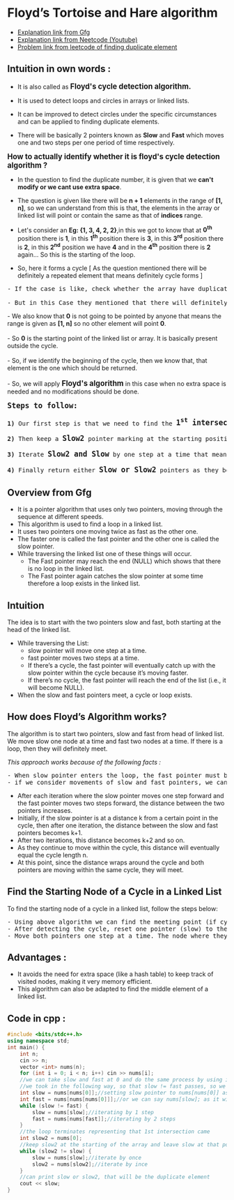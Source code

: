 # **Floyd’s Tortoise and Hare algorithm**
- [Explanation link from Gfg](https://www.geeksforgeeks.org/floyds-cycle-finding-algorithm/)
- [Explanation link from Neetcode (Youtube)](https://www.youtube.com/watch?v=wjYnzkAhcNk)
- [Problem link from leetcode of finding duplicate element](https://leetcode.com/problems/find-the-duplicate-number/)
## **Intuition in own words :**

- It is also called as <big><b>Floyd's cycle detection algorithm.</b></big>

- It is used to detect loops and circles in arrays or linked lists.

- It can be improved to detect circles under the specific circumstances and can be applied to finding duplicate elements.

- There will be basically 2 pointers known as <b>Slow</b> and <b>Fast</b> which moves one and two steps per one period of time respectively.

<big><b>How to actually identify whether it is floyd's cycle detection algorithm ?</b></big>

- In the question to find the duplicate number, it is given that we <b>can't modify or we cant use extra space</b>.

- The question is given like there will be <b>n + 1</b> elements in the range of <b>[1, n]</b>, so we can understand from this is that, the elements in the array or linked list will point or contain the same as that of <b>indices</b> range.

- Let's consider an <b>Eg: {1, 3, 4, 2, 2}</b>,in this we got to know that at <b>0<sup>th</sup></b> position there is <b>1</b>, in this <b>1<sup>th</sup></b> position there is <b>3</b>, in this <b>3<sup>rd</sup></b> position there is <b>2</b>, in this <b>2<sup>nd</sup></b> position we have <b>4</b> and in the <b>4<sup>th</sup></b> position there is <b>2</b> again...  So this is the starting of the loop.

- So, here it forms a cycle [ As the question mentioned there will be definitely a repeated element that means definitely cycle forms ]
<pre>- If the case is like, check whether the array have duplicate elements / not, We can maintain a visited array / map in order to check that already occured element is again occurred or not. That means whe ther cycle occurs or not].

- But in this Case they mentioned that there will definitely be one repeated element, so definitely be one repeated element, so the cycle will definitely form. We should know starting point of the cycle.</pre>- We also know that <b>0</b> is not going to be pointed by anyone that means the range is given as <b>[1, n]</b> so no other element will point <b>0</b>. <br><br>- So <b>0</b> is the starting point of the linked list or array. It is basically present outside the cycle.<br><br>- So, if we identify the beginning of the cycle, then we know that, that element is the one which should be returned.<br><br>- So, we will apply <big><b>Floyd's algorithm</b></big> in this case when no extra space is needed and no modifications should be done.<br><pre><big><b>Steps to follow: </b></big><br><br><b>1)</b> Our first step is that we need to find the <big><b>1<sup>st</sup> intersection</b></big> point i.e., <big><b>the point where the slow pointer and fast pointer meet at the very first time.</b></big><br><br><b>2)</b> Then keep a <big><b>Slow2</b></big> pointer marking at the starting position. Leave the previous <big><b>Slow</b></big> where it is previously and forget about fast pointer.<br><br><b>3)</b> Iterate <big><b>Slow2 and Slow</b></big> by one step at a time that means once. Do this until they both meet.<br><br><b>4)</b> Finally return either <big><b>Slow or Slow2</b></big> pointers as they both are pointing to the same element only.</pre>
## **Overview from Gfg**
- It is a pointer algorithm that uses only two pointers, moving through the sequence at different speeds. 
- This algorithm is used to find a loop in a linked list. 
- It uses two pointers one moving twice as fast as the other one.
- The faster one is called the fast pointer and the other one is called the slow pointer.
- While traversing the linked list one of these things will occur.
    - The Fast pointer may reach the end (NULL) which shows that there is no loop in the linked list.
    - The Fast pointer again catches the slow pointer at some time therefore a loop exists in the linked list.

## **Intuition**
The idea is to start with the two pointers slow and fast, both starting at the head of the linked list.
- While traversing the List:
    - slow pointer will move one step at a time.
    - fast pointer moves two steps at a time.
    - If there’s a cycle, the fast pointer will eventually catch up with the slow pointer within the cycle because it’s moving faster.
    - If there’s no cycle, the fast pointer will reach the end of the list (i.e., it will become NULL).
- When the slow and fast pointers meet, a cycle or loop exists.

## **How does Floyd’s Algorithm works?**
The algorithm is to start two pointers, slow and fast from head of linked list. We move slow one node at a time and fast two nodes at a time. If there is a loop, then they will definitely meet.

*This approach works because of the following facts :*
<pre>- When slow pointer enters the loop, the fast pointer must be inside the loop. 
- if we consider movements of slow and fast pointers, we can notice that distance between them (from slow to fast) increase by one after every iteration.</pre>
- After each iteration where the slow pointer moves one step forward and the fast pointer moves two steps forward, the distance between the two pointers increases. 
- Initially, if the slow pointer is at a distance k from a certain point in the cycle, then after one iteration, the distance between the slow and fast pointers becomes k+1. 
- After two iterations, this distance becomes k+2 and so on. 
- As they continue to move within the cycle, this distance will eventually equal the cycle length n.
- At this point, since the distance wraps around the cycle and both pointers are moving within the same cycle, they will meet.

## **Find the Starting Node of a Cycle in a Linked List**
To find the starting node of a cycle in a linked list, follow the steps below:
<pre>- Using above algorithm we can find the meeting point (if cycle exists) where the slow and fast pointers intersect inside the cycle.
- After detecting the cycle, reset one pointer (slow) to the head of the list. Keep the other pointer (fast) at the meeting point.
- Move both pointers one step at a time. The node where they meet again is the start of the cycle.</pre>
## **Advantages :**
- It avoids the need for extra space (like a hash table) to keep track of visited nodes, making it very memory efficient.
- This algorithm can also be adapted to find the middle element of a linked list.
## **Code in cpp :**
```cpp
#include <bits/stdc++.h>
using namespace std;
int main() {
    int n;
    cin >> n;
    vector <int> nums(n);
    for (int i = 0; i < n; i++) cin >> nums[i];
    //we can take slow and fast at 0 and do the same process by using infinite loop with base condition that slow == fast, then break
    //we took in the following way, so that slow != fast passes, so we iterated slow by 1 and fast by 2 before only
    int slow = nums[nums[0]];//setting slow pointer to nums[nums[0]] as it takes one step at once
    int fast = nums[nums[nums[0]]];//or we can say nums[slow]; as it will take 2 steps at once
    while (slow != fast) {
        slow = nums[slow];//iterating by 1 step
        fast = nums[nums[fast]];//iterating by 2 steps
    }
    //the loop terminates representing that 1st intersection came
    int slow2 = nums[0];
    //keep slow2 at the starting of the array and leave slow at that position only
    while (slow2 != slow) {
        slow = nums[slow];//iterate by once
        slow2 = nums[slow2];//iterate by ince
    }
    //can print slow or slow2, that will be the duplicate element
    cout << slow;
}
```
